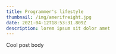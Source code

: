 ```yaml
---
title: Programmer's lifestyle
thumbnail: /img/amerifreight.jpg
date: 2021-04-12T18:53:31.809Z
description: lorem ipsum sit dolor amet
---
```

Cool post body